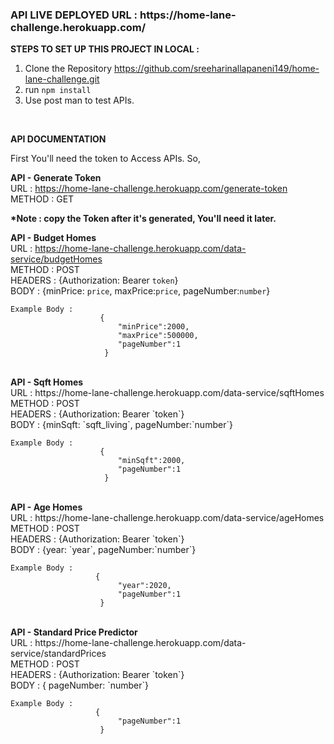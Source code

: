 <h3>API LIVE DEPLOYED URL : https://home-lane-challenge.herokuapp.com/</h3>

<b>STEPS TO SET UP THIS PROJECT IN LOCAL :</b>

1. Clone the Repository https://github.com/sreeharinallapaneni149/home-lane-challenge.git
2. run `npm install`
3. Use post man to test APIs.

<br>

<b>API DOCUMENTATION</b>    <br>

First You'll need the token to Access APIs.
So,     <br>

<b>API - Generate Token</b>      <br>
    URL : https://home-lane-challenge.herokuapp.com/generate-token      <br>
    METHOD : GET
    
<strong>*Note : copy the Token after it's generated, You'll need it later.</strong>       <br>

<b>API - Budget Homes</b> <br>
    URL : https://home-lane-challenge.herokuapp.com/data-service/budgetHomes    <br>
    METHOD : POST<br>
    HEADERS : {Authorization: Bearer `token`}<br>
    BODY : {minPrice: `price`, maxPrice:`price`, pageNumber:`number`}   <br>
    
    Example Body :      
                        {
                            "minPrice":2000,
                            "maxPrice":500000,
                            "pageNumber":1
                         }

<br>
<b>API - Sqft Homes</b>    <br>
    URL : https://home-lane-challenge.herokuapp.com/data-service/sqftHomes  <br>
    METHOD : POST<br>
    HEADERS : {Authorization: Bearer `token`}       <br>
    BODY : {minSqft: `sqft_living`, pageNumber:`number`}        <br>
    
    Example Body :      
                        {
                            "minSqft":2000,
                            "pageNumber":1
                         }
     
<br>
<b>API - Age Homes</b>     <br>
    URL : https://home-lane-challenge.herokuapp.com/data-service/ageHomes   <br>
    METHOD : POST<br>
    HEADERS : {Authorization: Bearer `token`}<br>
    BODY : {year: `year`, pageNumber:`number`}<br>
    
    Example Body : 
                       {
                            "year":2020,
                            "pageNumber":1
                        }

<br>
<b>API - Standard Price Predictor</b>      <br>
    URL : https://home-lane-challenge.herokuapp.com/data-service/standardPrices     <br>
    METHOD : POST<br>
    HEADERS : {Authorization: Bearer `token`}   <br>
    BODY : { pageNumber: `number`}
        
    Example Body : 
                       {
                            "pageNumber":1
                        }
